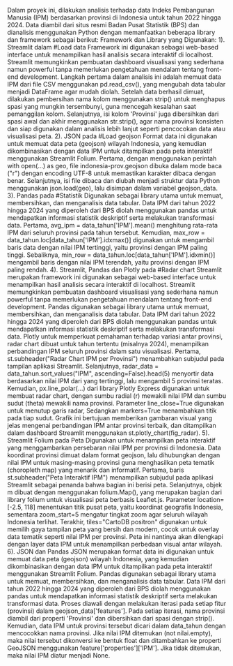
Dalam proyek ini, dilakukan analisis terhadap data Indeks Pembangunan Manusia (IPM) berdasarkan provinsi di Indonesia untuk tahun 2022 hingga 2024. Data diambil dari situs resmi Badan Pusat Statistik (BPS) dan dianalisis menggunakan Python dengan memanfaatkan beberapa library dan framework sebagai berikut:
Framework dan Library yang Digunakan:
1). Streamlit dalam  #Load data
Framework ini digunakan sebagai web-based interface untuk menampilkan hasil analisis secara interaktif di localhost. Streamlit memungkinkan pembuatan dashboard visualisasi yang sederhana namun powerful tanpa memerlukan pengetahuan mendalam tentang front-end development. 
Langkah pertama dalam analisis ini adalah memuat data IPM dari file CSV menggunakan pd.read_csv(), yang mengubah data tabular menjadi DataFrame agar mudah diolah. 
Setelah data berhasil dimuat, dilakukan pembersihan nama kolom menggunakan strip() untuk menghapus spasi yang mungkin tersembunyi, guna mencegah kesalahan saat pemanggilan kolom.
Selanjutnya, isi kolom 'Provinsi' juga dibersihkan dari spasi awal dan akhir menggunakan str.strip(), agar nama provinsi konsisten dan siap digunakan dalam analisis lebih lanjut seperti pencocokan data atau visualisasi peta.
2). JSON pada #Load geojson
Format data ini digunakan untuk memuat data peta (geojson) wilayah Indonesia, yang kemudian dikombinasikan dengan data IPM untuk ditampilkan pada peta interaktif menggunakan Streamlit Folium.
Pertama, dengan menggunakan perintah with open(...) as geo, file indonesia-prov.geojson dibuka dalam mode baca ("r") dengan encoding UTF-8 untuk memastikan karakter dibaca dengan benar. 
Selanjutnya, isi file dibaca dan diubah menjadi struktur data Python menggunakan json.load(geo), lalu disimpan dalam variabel geojson_data. 
3). Pandas pada #Statistik
Digunakan sebagai library utama untuk memuat, membersihkan, dan menganalisis data tabular. Data IPM dari tahun 2022 hingga 2024 yang diperoleh dari BPS diolah menggunakan pandas untuk mendapatkan informasi statistik deskriptif serta melakukan transformasi data.
Pertama, avg_ipm = data_tahun['IPM'].mean() menghitung rata-rata IPM dari seluruh provinsi pada tahun tersebut. 
Kemudian, max_row = data_tahun.loc[data_tahun['IPM'].idxmax()] digunakan untuk mengambil baris data dengan nilai IPM tertinggi, yaitu provinsi dengan IPM paling tinggi. 
Sebaliknya, min_row = data_tahun.loc[data_tahun['IPM'].idxmin()] mengambil baris dengan nilai IPM terendah, yaitu provinsi dengan IPM paling rendah.
4). Streamlit, Pandas dan Plotly pada #Radar chart
Streamlit merupakan framework ini digunakan sebagai web-based interface untuk menampilkan hasil analisis secara interaktif di localhost. Streamlit memungkinkan pembuatan dashboard visualisasi yang sederhana namun powerful tanpa memerlukan pengetahuan mendalam tentang front-end development.
Pandas digunakan sebagai library utama untuk memuat, membersihkan, dan menganalisis data tabular. Data IPM dari tahun 2022 hingga 2024 yang diperoleh dari BPS diolah menggunakan pandas untuk mendapatkan informasi statistik deskriptif serta melakukan transformasi data.
Plotly untuk memperkuat pemahaman terhadap variasi antar provinsi, radar chart dibuat untuk tahun tertentu (misalnya 2024), menampilkan perbandingan IPM seluruh provinsi dalam satu visualisasi.
Pertama, st.subheader("Radar Chart IPM per Provinsi") menambahkan subjudul pada tampilan aplikasi Streamlit. 
Selanjutnya, radar_data = data_tahun.sort_values("IPM", ascending=False).head(5) menyortir data berdasarkan nilai IPM dari yang tertinggi, lalu mengambil 5 provinsi teratas. 
Kemudian, px.line_polar(...) dari library Plotly Express digunakan untuk membuat radar chart, dengan sumbu radial (r) mewakili nilai IPM dan sumbu sudut (theta) mewakili nama provinsi. Parameter line_close=True digunakan untuk menutup garis radar, 
Sedangkan markers=True menambahkan titik pada tiap sudut. Grafik ini bertujuan memberikan gambaran visual yang jelas mengenai perbandingan IPM antar provinsi terbaik, dan ditampilkan dalam dashboard Streamlit menggunakan st.plotly_chart(fig_radar). 
5). Streamlit Folium pada Peta
Digunakan untuk menampilkan peta interaktif yang menggambarkan persebaran nilai IPM per provinsi di Indonesia. Data koordinat provinsi dimuat dalam format geojson, lalu dihubungkan dengan nilai IPM untuk masing-masing provinsi guna menghasilkan peta tematik (choropleth map) yang menarik dan informatif.
Pertama, baris st.subheader("Peta Interaktif IPM") menampilkan subjudul pada aplikasi Streamlit sebagai penanda bahwa bagian ini berisi peta. 
Selanjutnya, objek m dibuat dengan menggunakan folium.Map(), yang merupakan bagian dari library folium untuk visualisasi peta berbasis Leaflet.js. Parameter location=[-2.5, 118] menentukan titik pusat peta, yaitu koordinat geografis Indonesia, sementara zoom_start=5 mengatur tingkat zoom agar seluruh wilayah Indonesia terlihat. 
Terakhir, tiles="CartoDB positron" digunakan untuk memilih gaya tampilan peta yang bersih dan modern, cocok untuk overlay data tematik seperti nilai IPM per provinsi. Peta ini nantinya akan dilengkapi dengan layer data IPM untuk menampilkan perbedaan visual antar wilayah.
6). JSON dan Pandas
JSON merupakan format data ini digunakan untuk memuat data peta (geojson) wilayah Indonesia, yang kemudian dikombinasikan dengan data IPM untuk ditampilkan pada peta interaktif menggunakan Streamlit Folium.
Pandas digunakan sebagai library utama untuk memuat, membersihkan, dan menganalisis data tabular. Data IPM dari tahun 2022 hingga 2024 yang diperoleh dari BPS diolah menggunakan pandas untuk mendapatkan informasi statistik deskriptif serta melakukan transformasi data.
Proses diawali dengan melakukan iterasi pada setiap fitur (provinsi) dalam geojson_data['features']. Pada setiap iterasi, nama provinsi diambil dari properti 'Provinsi' dan dibersihkan dari spasi dengan strip(). 
Kemudian, data IPM untuk provinsi tersebut dicari dalam data_tahun dengan mencocokkan nama provinsi. Jika nilai IPM ditemukan (not nilai.empty), maka nilai tersebut dikonversi ke bentuk float dan ditambahkan ke properti GeoJSON menggunakan feature['properties']['IPM']. Jika tidak ditemukan, maka nilai IPM diatur menjadi None.
